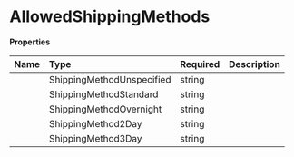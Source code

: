 # AllowedShippingMethods



**Properties**

| Name | Type | Required | Description |
| :-------- | :----------| :----------| :----------|
    | ShippingMethodUnspecified | string |  | SHIPPING_METHOD_UNSPECIFIED |
    | ShippingMethodStandard | string |  | SHIPPING_METHOD_STANDARD |
    | ShippingMethodOvernight | string |  | SHIPPING_METHOD_OVERNIGHT |
    | ShippingMethod2Day | string |  | SHIPPING_METHOD_2DAY |
    | ShippingMethod3Day | string |  | SHIPPING_METHOD_3DAY |




<!-- This file was generated by liblab | https://liblab.com/ -->